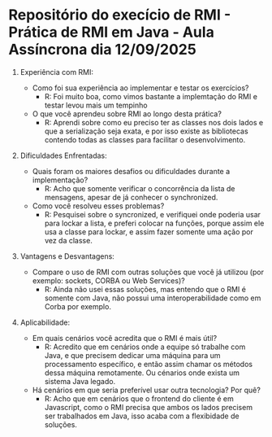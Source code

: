 # Repositório do execício de RMI - Prática de RMI em Java - Aula Assíncrona dia 12/09/2025

1. Experiência com RMI:
   - Como foi sua experiência ao implementar e testar os exercícios?
      - R: Foi muito boa, como vimos bastante a implemtação do RMI e testar levou mais um tempinho
   - O que você aprendeu sobre RMI ao longo desta prática?
      - R: Aprendi sobre como eu preciso ter as classes nos dois lados e que a serialização seja exata, e por isso existe as bibliotecas contendo todas as classes para facilitar o desenvolvimento.

2. Dificuldades Enfrentadas:
   - Quais foram os maiores desafios ou dificuldades durante a
   implementação?
      - R: Acho que somente verificar o concorrência da lista de mensagens, apesar de já conhecer o synchronized.
   - Como você resolveu esses problemas?
      - R: Pesquisei sobre o syncronized, e verifiquei onde poderia usar para lockar a lista, e preferi colocar na funções, porque assim ele usa a classe para lockar, e assim fazer somente uma ação por vez da classe.

3. Vantagens e Desvantagens:
   - Compare o uso de RMI com outras soluções que você já utilizou (por exemplo: sockets, CORBA ou Web Services)?
      - R: Ainda não usei essas soluções, mas entendo que o RMI é somente com Java, não possui uma interoperabilidade como em Corba por exemplo.

4. Aplicabilidade:
   - Em quais cenários você acredita que o RMI é mais útil?
      - R: Acredito que em cenários onde a equipe só trabalhe com Java, e que precisem dedicar uma máquina para um processamento específico, e então assim chamar os métodos dessa máquina remotamente. Ou cénarios onde exista um sistema Java legado.
   - Há cenários em que seria preferível usar outra tecnologia? Por quê?
      - R: Acho que em cenários que o frontend do cliente é em Javascript, como o RMI precisa que ambos os lados precisem ser trabalhados em Java, isso acaba com a flexibidade de soluções.
